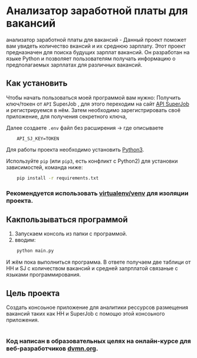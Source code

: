 # Анализатор заработной платы для вакансий

анализатор заработной платы для вакансий - Данный проект поможет вам увидеть количество вкансий и их среднюю зарплату.
Этот проект предназначен для поиска будущих зарплат вакансий. Он разработан на языке Python и позволяет пользователям получать информацию о предполагаемых зарплатах для различных вакансий.

## __Как установить__

Чтобы начать пользоваться моей программой вам нужно:
Получить ключ/токен от `API` SuperJob , для этого переходим на сайт [API SuperJob](https://api.superjob.ru/) и регистрируемся в нём. 
Затем необходимо зарегистрировать своё приложение, для получения секретного ключа, 


Далее создаете `.env` файл без расширения →  где описываете 
```
    API_SJ_KEY=TOKEN
```

Для работы проекта необходимо установить [Python3](https://bit.ly/3O1rWkW).

Используйте `pip` (или `pip3`, есть конфликт с Python2) для установки зависимостей, команда ниже:
```bash
    pip install -r requirements.txt
```
### Рекомендуется использовать [virtualenv/venv](https://bit.ly/3XUudTL) для изоляции проекта.

## Какпользываться программой
1. Запускаем консоль из папки с программой.
2. вводим:
 ```bash
     python main.py
 ``` 
   И жём пока выполниться программа.
   В ответе получаем две таблици от HH и SJ с количеством вакансий и средней запрплатой связаные с языками программирования.

## Цель проекта
Создать консоьное приложение для аналитики рессурсов размещения вакансий таких как HH и SuperJob с помощю этой консоьного приложения.

#
### Код написан в образовательных целях на онлайн-курсе для веб-разработчиков [dvmn.org](https://bit.ly/3O12fRN).